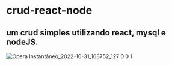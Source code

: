 # crud-react-node
## um crud simples utilizando react, mysql e nodeJS.
![Opera Instantâneo_2022-10-31_163752_127 0 0 1](https://user-images.githubusercontent.com/104230562/199095739-33ec7239-dd58-40a4-9e34-bb80086eb02a.png)
